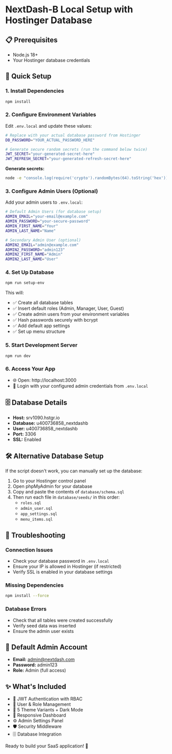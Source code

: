 # NextDash-B Local Setup with Hostinger Database

## 📋 Prerequisites
- Node.js 18+
- Your Hostinger database credentials

## 🚀 Quick Setup

### 1. Install Dependencies
```bash
npm install
```

### 2. Configure Environment Variables
Edit `.env.local` and update these values:

```bash
# Replace with your actual database password from Hostinger
DB_PASSWORD="YOUR_ACTUAL_PASSWORD_HERE"

# Generate secure random secrets (run the command below twice)
JWT_SECRET="your-generated-secret-here"
JWT_REFRESH_SECRET="your-generated-refresh-secret-here"
```

**Generate secrets:**
```bash
node -e "console.log(require('crypto').randomBytes(64).toString('hex'))"
```

### 3. Configure Admin Users (Optional)
Add your admin users to `.env.local`:
```bash
# Default Admin Users (for database setup)
ADMIN_EMAIL="your-email@example.com"
ADMIN_PASSWORD="your-secure-password"
ADMIN_FIRST_NAME="Your"
ADMIN_LAST_NAME="Name"

# Secondary Admin User (optional)
ADMIN2_EMAIL="admin@example.com"
ADMIN2_PASSWORD="admin123"
ADMIN2_FIRST_NAME="Admin"
ADMIN2_LAST_NAME="User"
```

### 4. Set Up Database
```bash
npm run setup-env
```

This will:
- ✅ Create all database tables
- ✅ Insert default roles (Admin, Manager, User, Guest)
- ✅ Create admin users from your environment variables
- ✅ Hash passwords securely with bcrypt
- ✅ Add default app settings
- ✅ Set up menu structure

### 5. Start Development Server
```bash
npm run dev
```

### 6. Access Your App
- 🌐 Open: http://localhost:3000
- 🔑 Login with your configured admin credentials from `.env.local`

## 🗄️ Database Details
- **Host:** srv1090.hstgr.io
- **Database:** u400736858_nextdashb
- **User:** u400736858_nextdashb
- **Port:** 3306
- **SSL:** Enabled

## 🛠️ Alternative Database Setup
If the script doesn't work, you can manually set up the database:

1. Go to your Hostinger control panel
2. Open phpMyAdmin for your database
3. Copy and paste the contents of `database/schema.sql`
4. Then run each file in `database/seeds/` in this order:
   - `roles.sql`
   - `admin_user.sql`
   - `app_settings.sql`
   - `menu_items.sql`

## 🔧 Troubleshooting

### Connection Issues
- Check your database password in `.env.local`
- Ensure your IP is allowed in Hostinger (if restricted)
- Verify SSL is enabled in your database settings

### Missing Dependencies
```bash
npm install --force
```

### Database Errors
- Check that all tables were created successfully
- Verify seed data was inserted
- Ensure the admin user exists

## 📱 Default Admin Account
- **Email:** admin@nextdash.com
- **Password:** admin123
- **Role:** Admin (full access)

## ✨ What's Included
- 🔐 JWT Authentication with RBAC
- 👥 User & Role Management
- 🎨 5 Theme Variants + Dark Mode
- 📱 Responsive Dashboard
- ⚙️ Admin Settings Panel
- 🛡️ Security Middleware
- 🗄️ Database Integration

Ready to build your SaaS application! 🚀